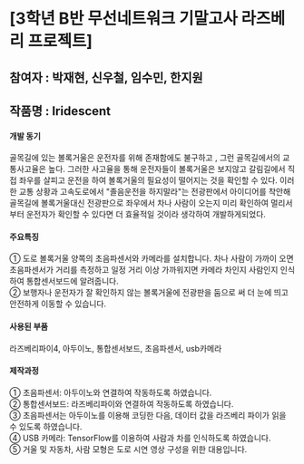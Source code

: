 # [3학년 B반 무선네트워크 기말고사 라즈베리 프로젝트]

## 참여자 : 박재현, 신우철, 임수민, 한지원
## 작품명 : Iridescent
#### 개발 동기
 골목길에 있는 볼록거울은 운전자를 위해 존재함에도 불구하고 , 그런 골목길에서의 교통사고율은 높다.
 그러한 사고율을 통해 운전자들이 볼록거울은 보지않고 갈림길에서 직접 좌우를 살피고 운전을 하여 볼록거울의 필요성이 떨어지는 것을 확인할 수 있다.
이러한 교통 상황과 고속도로에서 "졸음운전을 하지말라"는 전광판에서 아이디어를 착안해 골목길에 볼록거울대신 전광판으로 좌우에서 차나 사람이 오는지 미리 확인하여 멀리서부터 운전자가 확인할 수 있다면 더 효율적일 것이라 생각하여 개발하게되었다.  

#### 주요특징
① 도로 볼록거울 양쪽의 초음파센서와 카메라를 설치합니다. 차나 사람이 가까이  오면 초음파센서가 거리를 측정하고 일정 거리 이상 가까워지면 카메라 차인지  사람인지 인식하여 통합센서보드에 알려줍니다.   
② 보행자나 운전자가 잘 확인하지 않는 볼록거울에 전광판을 둠으로 써 더 눈에 띄고 안전하게 이동할 수 있습니다.   

#### 사용된 부품
라즈베리파이4, 아두이노, 통합센서보드, 초음파센서, usb카메라

#### 제작과정
① 초음파센서: 아두이노와 연결하여 작동하도록 하였습니다.   
② 통합센서보드: 라즈베리파이와 연결하여 작동하도록 하였습니다.   
③ 초음파센서는 아두이노를 이용해 코딩한 다음, 데이터 값을 라즈베리 파이가 읽을   수 있도록 하였습니다.   
④ USB 카메라: TensorFlow를 이용하여 사람과 차를 인식하도록 하였습니다.   
⑤ 거울 및 자동차, 사람 모형은 도로 시연 영상 구성을 위한 대용입니다.   
